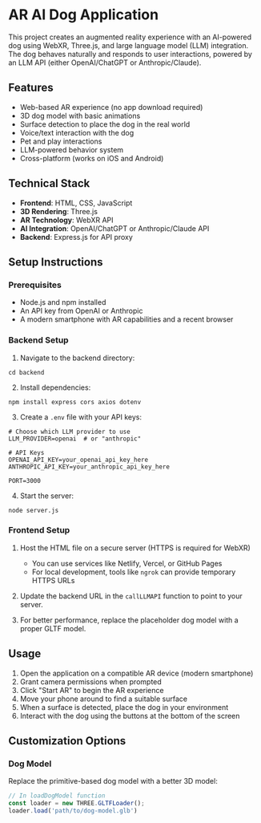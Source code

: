 # AR AI Dog Application

This project creates an augmented reality experience with an AI-powered dog using WebXR, Three.js, and large language model (LLM) integration. The dog behaves naturally and responds to user interactions, powered by an LLM API (either OpenAI/ChatGPT or Anthropic/Claude).

## Features

- Web-based AR experience (no app download required)
- 3D dog model with basic animations
- Surface detection to place the dog in the real world
- Voice/text interaction with the dog
- Pet and play interactions
- LLM-powered behavior system
- Cross-platform (works on iOS and Android)

## Technical Stack

- **Frontend**: HTML, CSS, JavaScript
- **3D Rendering**: Three.js
- **AR Technology**: WebXR API
- **AI Integration**: OpenAI/ChatGPT or Anthropic/Claude API
- **Backend**: Express.js for API proxy

## Setup Instructions

### Prerequisites

- Node.js and npm installed
- An API key from OpenAI or Anthropic
- A modern smartphone with AR capabilities and a recent browser

### Backend Setup

1. Navigate to the backend directory:
```
cd backend
```

2. Install dependencies:
```
npm install express cors axios dotenv
```

3. Create a `.env` file with your API keys:
```
# Choose which LLM provider to use
LLM_PROVIDER=openai  # or "anthropic"

# API Keys
OPENAI_API_KEY=your_openai_api_key_here
ANTHROPIC_API_KEY=your_anthropic_api_key_here

PORT=3000
```

4. Start the server:
```
node server.js
```

### Frontend Setup

1. Host the HTML file on a secure server (HTTPS is required for WebXR)
   - You can use services like Netlify, Vercel, or GitHub Pages
   - For local development, tools like `ngrok` can provide temporary HTTPS URLs

2. Update the backend URL in the `callLLMAPI` function to point to your server.

3. For better performance, replace the placeholder dog model with a proper GLTF model.

## Usage

1. Open the application on a compatible AR device (modern smartphone)
2. Grant camera permissions when prompted
3. Click "Start AR" to begin the AR experience
4. Move your phone around to find a suitable surface
5. When a surface is detected, place the dog in your environment
6. Interact with the dog using the buttons at the bottom of the screen

## Customization Options

### Dog Model

Replace the primitive-based dog model with a better 3D model:

```javascript
// In loadDogModel function
const loader = new THREE.GLTFLoader();
loader.load('path/to/dog-model.glb')
```